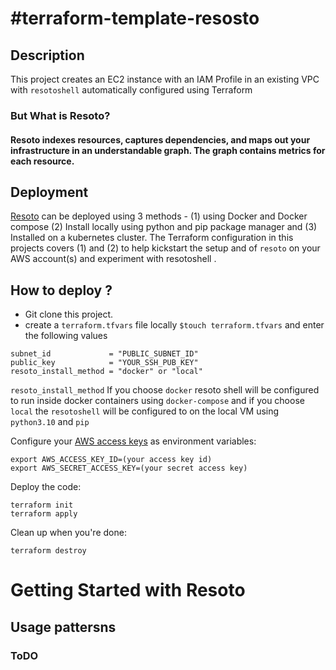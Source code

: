# #terraform-template-resosto

## Description
This project creates an EC2 instance with an IAM Profile in an existing VPC with `resotoshell`  automatically configured  using Terraform

### But What is Resoto? 
#### Resoto indexes resources, captures dependencies, and maps out your infrastructure in an understandable graph. The graph contains metrics for each resource.


## Deployment
[Resoto](https://resoto.com/docs/getting-started/install-resoto) can be deployed using 3 methods - (1) using Docker and Docker compose (2) Install locally using python and pip package manager and (3) Installed on a kubernetes cluster. The Terraform configuration in this projects covers (1) and (2) to help kickstart the setup and of `resoto` on your AWS account(s) and experiment with resotoshell .


## How to deploy ? 
- Git clone this project.
- create a `terraform.tfvars` file locally `$touch terraform.tfvars` and enter the following values
```vpc_id                = "VPC_ID"
subnet_id             = "PUBLIC_SUBNET_ID"
public_key            = "YOUR_SSH_PUB_KEY"
resoto_install_method = "docker" or "local"
```
`resoto_install_method` If you choose `docker` resoto shell will be configured to run inside docker containers using `docker-compose` and if you choose `local` the `resotoshell` will be configured to on the local VM using `python3.10` and `pip`

Configure your [AWS access
keys](http://docs.aws.amazon.com/general/latest/gr/aws-sec-cred-types.html#access-keys-and-secret-access-keys) as
environment variables:

```
export AWS_ACCESS_KEY_ID=(your access key id)
export AWS_SECRET_ACCESS_KEY=(your secret access key)
```

Deploy the code:

```
terraform init
terraform apply
```

Clean up when you're done:

```
terraform destroy
```


# Getting Started with Resoto
## Usage pattersns
### ToDO
